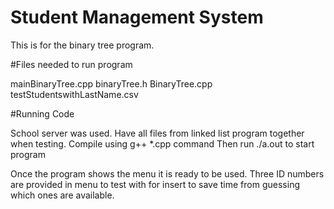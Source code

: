 # Student Management System

This is for the binary tree program.

#Files needed to run program

mainBinaryTree.cpp
binaryTree.h
BinaryTree.cpp
testStudentswithLastName.csv

#Running Code

School server was used. Have all files from linked list program together when testing.
Compile using g++ *.cpp command
Then run ./a.out to start program

Once the program shows the menu it is ready to be used.
Three ID numbers are provided in menu to test with for insert to save time from guessing which ones are available.
